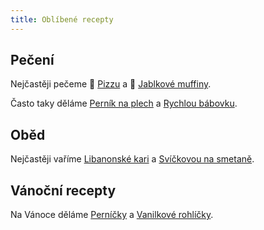 ```yaml
---
title: Oblíbené recepty
---
```


## Pečení

Nejčastěji pečeme 🍕 [Pizzu](/peceni/ostatni/pizza/) a 🧁 [Jablkové muffiny](/peceni/muffiny/jablkové-muffiny/).

Často taky děláme [Perník na plech](/peceni/buchty/pernik-na-plech/) a [Rychlou bábovku](/peceni/babovky/rychla-babovka/).

## Oběd

Nejčastěji vaříme [Libanonské kari](/obědy/exotika/libanonské-kari/) a [Svíčkovou na smetaně](/obedy/svickova-na-smetane/).

## Vánoční recepty

Na Vánoce děláme [Perníčky](/vanoce/pernicky/) a [Vanilkové rohlíčky](/vanoce/vanilkove-rohlicky/).
